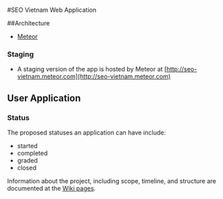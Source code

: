 #SEO Vietnam Web Application

##Architecture
- [Meteor](http://meteor.com)

### Staging
- A staging version of the app is hosted by Meteor at [http://seo-vietnam.meteor.com](http://seo-vietnam.meteor.com)

## User Application
### Status
The proposed statuses an application can have include:
- started
- completed
- graded
- closed

Information about the project, including scope, timeline, and structure are documented at the [Wiki pages](https://github.com/tnguyen14/seo-vietnam/wiki).